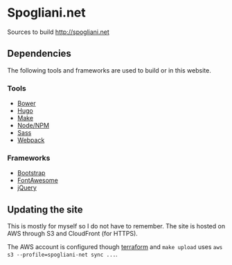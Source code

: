 Spogliani.net
=============
Sources to build http://spogliani.net


Dependencies
------------
The following tools and frameworks are used to build or in this website.

### Tools

  * [Bower](https://bower.io/)
  * [Hugo](https://gohugo.io/)
  * [Make](https://www.gnu.org/software/make/)
  * [Node/NPM](https://nodejs.org/en/)
  * [Sass](http://sass-lang.com/)
  * [Webpack](http://webpack.github.io/)

### Frameworks

  * [Bootstrap](https://getbootstrap.com/)
  * [FontAwesome](http://fontawesome.io/)
  * [jQuery](https://jquery.com/)


Updating the site
-----------------
This is mostly for myself so I do not have to remember.
The site is hosted on AWS through S3 and CloudFront (for HTTPS).

The AWS account is configured though [terraform](https://www.terraform.io/)
and `make upload` uses `aws s3 --profile=spogliani-net sync ...`.
